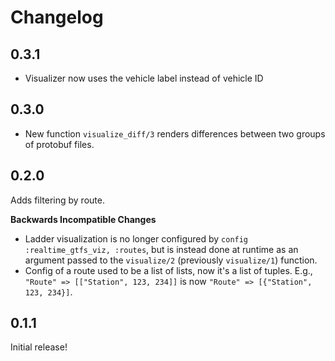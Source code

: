 # Changelog

## 0.3.1

* Visualizer now uses the vehicle label instead of vehicle ID

## 0.3.0

* New function `visualize_diff/3` renders differences between two groups of protobuf files.

## 0.2.0

Adds filtering by route.

**Backwards Incompatible Changes**
* Ladder visualization is no longer configured by `config :realtime_gtfs_viz, :routes`, but is
  instead done at runtime as an argument passed to the `visualize/2` (previously `visualize/1`)
  function.
* Config of a route used to be a list of lists, now it's a list of tuples. E.g.,
  `"Route" => [["Station", 123, 234]]` is now `"Route" => [{"Station", 123, 234}]`.

## 0.1.1

Initial release!
